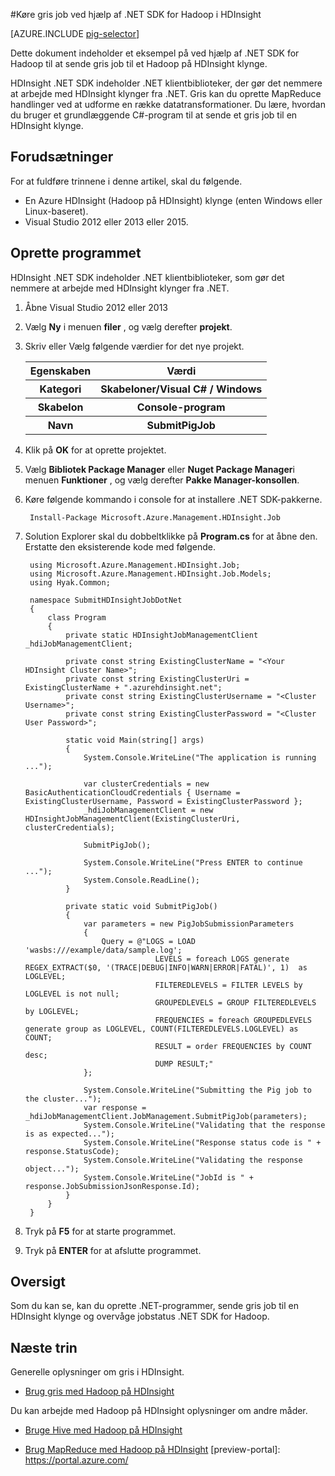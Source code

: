 <properties
   pageTitle="Bruge Hadoop gris med .NET i HDInsight | Microsoft Azure"
   description="Lær, hvordan du bruger .NET SDK for Hadoop til at sende gris job til Hadoop på HDInsight."
   services="hdinsight"
   documentationCenter=".net"
   authors="Blackmist"
   manager="jhubbard"
   editor="cgronlun"
   tags="azure-portal"/>

<tags
   ms.service="hdinsight"
   ms.devlang="dotnet"
   ms.topic="article"
   ms.tgt_pltfrm="na"
   ms.workload="big-data"
   ms.date="10/17/2016"
   ms.author="larryfr"/>

#<a name="run-pig-jobs-using-the-net-sdk-for-hadoop-in-hdinsight"></a>Køre gris job ved hjælp af .NET SDK for Hadoop i HDInsight

[AZURE.INCLUDE [pig-selector](../../includes/hdinsight-selector-use-pig.md)]

Dette dokument indeholder et eksempel på ved hjælp af .NET SDK for Hadoop til at sende gris job til et Hadoop på HDInsight klynge.

HDInsight .NET SDK indeholder .NET klientbiblioteker, der gør det nemmere at arbejde med HDInsight klynger fra .NET. Gris kan du oprette MapReduce handlinger ved at udforme en række datatransformationer. Du lære, hvordan du bruger et grundlæggende C#-program til at sende et gris job til en HDInsight klynge.

## <a name="prerequisites"></a>Forudsætninger

For at fuldføre trinnene i denne artikel, skal du følgende.

* En Azure HDInsight (Hadoop på HDInsight) klynge (enten Windows eller Linux-baseret).
* Visual Studio 2012 eller 2013 eller 2015.

## <a name="create-the-application"></a>Oprette programmet

HDInsight .NET SDK indeholder .NET klientbiblioteker, som gør det nemmere at arbejde med HDInsight klynger fra .NET. 


1. Åbne Visual Studio 2012 eller 2013
2. Vælg **Ny** i menuen **filer** , og vælg derefter **projekt**.
3. Skriv eller Vælg følgende værdier for det nye projekt.

    <table>
    <tr>
    <th>Egenskaben</th>
    <th>Værdi</th>
    </tr>
    <tr>
    <th>Kategori</th>
    <th>Skabeloner/Visual C# / Windows</th>
    </tr>
    <tr>
    <th>Skabelon</th>
    <th>Console-program</th>
    </tr>
    <tr>
    <th>Navn</th>
    <th>SubmitPigJob</th>
    </tr>
    </table>
4. Klik på **OK** for at oprette projektet.
5. Vælg **Bibliotek Package Manager** eller **Nuget Package Manager**i menuen **Funktioner** , og vælg derefter **Pakke Manager-konsollen**.
6. Køre følgende kommando i console for at installere .NET SDK-pakkerne.

        Install-Package Microsoft.Azure.Management.HDInsight.Job

7. Solution Explorer skal du dobbeltklikke på **Program.cs** for at åbne den. Erstatte den eksisterende kode med følgende.

        using Microsoft.Azure.Management.HDInsight.Job;
        using Microsoft.Azure.Management.HDInsight.Job.Models;
        using Hyak.Common;

        namespace SubmitHDInsightJobDotNet
        {
            class Program
            {
                private static HDInsightJobManagementClient _hdiJobManagementClient;

                private const string ExistingClusterName = "<Your HDInsight Cluster Name>";
                private const string ExistingClusterUri = ExistingClusterName + ".azurehdinsight.net";
                private const string ExistingClusterUsername = "<Cluster Username>";
                private const string ExistingClusterPassword = "<Cluster User Password>";

                static void Main(string[] args)
                {
                    System.Console.WriteLine("The application is running ...");

                    var clusterCredentials = new BasicAuthenticationCloudCredentials { Username = ExistingClusterUsername, Password = ExistingClusterPassword };
                    _hdiJobManagementClient = new HDInsightJobManagementClient(ExistingClusterUri, clusterCredentials);

                    SubmitPigJob();

                    System.Console.WriteLine("Press ENTER to continue ...");
                    System.Console.ReadLine();
                }

                private static void SubmitPigJob()
                {
                    var parameters = new PigJobSubmissionParameters
                    {
                        Query = @"LOGS = LOAD 'wasbs:///example/data/sample.log';
                                    LEVELS = foreach LOGS generate REGEX_EXTRACT($0, '(TRACE|DEBUG|INFO|WARN|ERROR|FATAL)', 1)  as LOGLEVEL;
                                    FILTEREDLEVELS = FILTER LEVELS by LOGLEVEL is not null;
                                    GROUPEDLEVELS = GROUP FILTEREDLEVELS by LOGLEVEL;
                                    FREQUENCIES = foreach GROUPEDLEVELS generate group as LOGLEVEL, COUNT(FILTEREDLEVELS.LOGLEVEL) as COUNT;
                                    RESULT = order FREQUENCIES by COUNT desc;
                                    DUMP RESULT;"
                    };

                    System.Console.WriteLine("Submitting the Pig job to the cluster...");
                    var response = _hdiJobManagementClient.JobManagement.SubmitPigJob(parameters);
                    System.Console.WriteLine("Validating that the response is as expected...");
                    System.Console.WriteLine("Response status code is " + response.StatusCode);
                    System.Console.WriteLine("Validating the response object...");
                    System.Console.WriteLine("JobId is " + response.JobSubmissionJsonResponse.Id);
                }
            }
        }


7. Tryk på **F5** for at starte programmet.
8. Tryk på **ENTER** for at afslutte programmet.

## <a name="summary"></a>Oversigt

Som du kan se, kan du oprette .NET-programmer, sende gris job til en HDInsight klynge og overvåge jobstatus .NET SDK for Hadoop.

## <a name="next-steps"></a>Næste trin

Generelle oplysninger om gris i HDInsight.

* [Brug gris med Hadoop på HDInsight](hdinsight-use-pig.md)

Du kan arbejde med Hadoop på HDInsight oplysninger om andre måder.

* [Bruge Hive med Hadoop på HDInsight](hdinsight-use-hive.md)

* [Brug MapReduce med Hadoop på HDInsight](hdinsight-use-mapreduce.md) [preview-portal]: https://portal.azure.com/
